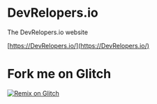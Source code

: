 # DevRelopers.io
The DevRelopers.io website

[https://DevRelopers.io/](https://DevRelopers.io/)

# Fork me on Glitch

[![Remix on Glitch](https://cdn.glitch.com/2703baf2-b643-4da7-ab91-7ee2a2d00b5b%2Fremix-button.svg)](https://glitch.com/edit/#!/import/github/devrelopers/devrelopers.io)
